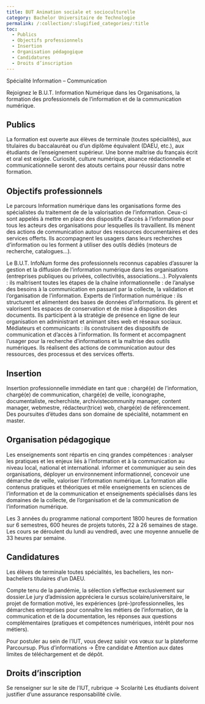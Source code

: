 ```yaml
---
title: BUT Animation sociale et socioculturelle
category: Bachelor Universitaire de Technologie
permalink: /:collection/:slugified_categories/:title
toc:
  - Publics
  - Objectifs professionnels
  - Insertion
  - Organisation pédagogique
  - Candidatures
  - Droits d’inscription
---
```

Spécialité Information – Communication

Rejoignez le B.U.T. Information Numérique dans les Organisations, la formation des professionnels de l’information et de la communication numérique.

## Publics
La formation est ouverte aux élèves de terminale (toutes spécialités), aux titulaires du baccalauréat ou d’un diplôme équivalent (DAEU, etc.), aux étudiants de l’enseignement supérieur.
Une bonne maîtrise du français écrit et oral est exigée. Curiosité, culture numérique, aisance rédactionnelle et communicationnelle seront des atouts certains pour réussir dans notre formation.

## Objectifs professionnels
Le parcours Information numérique dans les organisations forme des spécialistes du traitement de de la valorisation de l’information. Ceux-ci sont appelés à mettre en place des dispositifs d’accès à l’information pour tous les acteurs des organisations pour lesquelles ils travaillent. Ils mènent des actions de communication autour des ressources documentaires et des services offerts. Ils accompagnent les usagers dans leurs recherches d’information ou les forment à utiliser des outils dédiés (moteurs de recherche, catalogues…).

Le B.U.T. InfoNum forme des professionnels reconnus capables d’assurer la gestion et la diffusion de l’information numérique dans les organisations (entreprises publiques ou privées, collectivités, associations…).
Polyvalents : ils maîtrisent toutes les étapes de la chaîne informationnelle : de l’analyse des besoins à la communication en passant par la collecte, la validation et l’organisation de l’information.
Experts de l’information numérique : ils structurent et alimentent des bases de données d’informations. Ils gèrent et valorisent les espaces de conservation et de mise à disposition des documents. Ils participent à la stratégie de présence en ligne de leur organisation en administrant et animant sites web et réseaux sociaux.
Médiateurs et communicants : ils construisent des dispositifs de communication et d’accès à l’information. Ils forment et accompagnent l’usager pour la recherche d’informations et la maîtrise des outils numériques. Ils réalisent des actions de communication autour des ressources, des processus et des services offerts.

## Insertion
Insertion professionnelle immédiate en tant que : chargé(e) de l’information, chargé(e) de communication, chargé(e) de veille, iconographe, documentaliste, recherchiste, archivistecommunity manager, content manager, webmestre, rédacteur(trice) web, chargé(e) de référencement.
Des poursuites d’études dans son domaine de spécialité, notamment en master.

## Organisation pédagogique
Les enseignements sont répartis en cinq grandes compétences :
analyser les pratiques et les enjeux liés à l’information et à la communication au niveau local, national et international.
informer et communiquer au sein des organisations,
déployer un environnement informationnel,
concevoir une démarche de veille,
valoriser l’information numérique.
La formation allie contenus pratiques et théoriques et mêle enseignements en sciences de l’information et de la communication et enseignements spécialisés dans les domaines de la collecte, de l’organisation et de la communication de l’information numérique.

Les 3 années du programme national comportent 1800 heures de formation sur 6 semestres, 600 heures de projets tutorés, 22 à 26 semaines de stage. Les cours se déroulent du lundi au vendredi, avec une moyenne annuelle de 33 heures par semaine.

## Candidatures
Les élèves de terminale toutes spécialités, les bacheliers, les non-bacheliers titulaires d’un DAEU.

Compte tenu de la pandémie, la sélection s’effectue exclusivement sur dossier.Le jury d’admission appréciera le cursus scolaire/universitaire, le projet de formation motivé, les expériences (pré-)professionnelles, les démarches entreprises pour connaître les métiers de l’information, de la communication et de la documentation, les réponses aux questions complémentaires (pratiques et compétences numériques, intérêt pour nos métiers).

Pour postuler au sein de l’IUT, vous devez saisir vos vœux sur la plateforme Parcoursup.
Plus d’informations → Être candidat·e
Attention aux dates limites de téléchargement et de dépôt.

## Droits d’inscription
Se renseigner sur le site de l’IUT, rubrique → Scolarité
Les étudiants doivent justifier d’une assurance responsabilité civile.
